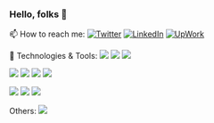 ### Hello, folks 👋

📫 How to reach me:
  [![Twitter][1.2]][1]
  [![LinkedIn][2.2]][2]
  [![UpWork][3.2]][3]
  
  
🔧 Technologies & Tools:
![](https://img.shields.io/badge/OS-Windows%20|%20Linux-informational?style=flat&logo=Linux&logoColor=white&color=0A66C2)
![](https://img.shields.io/badge/Editor-Visual%20Studio%20Code-informational?style=flat&logo=Visual%20Studio%20Code&logoColor=white&color=0A66C2)
![](https://img.shields.io/badge/Browser-Firefox-informational?style=flat&logo=Firefox&logoColor=white&color=0A66C2)

![](https://img.shields.io/badge/Code-JavaScript-informational?style=flat&logo=javascript&logoColor=white&color=0A66C2)
![](https://img.shields.io/badge/Code-TypeScript-informational?style=flat&logo=typescript&logoColor=white&color=0A66C2)
![](https://img.shields.io/badge/Code-Python-informational?style=flat&logo=python&logoColor=white&color=0A66C2)
![](https://img.shields.io/badge/Code-PHP-informational?style=flat&logo=Javascript&logoColor=white&color=0A66C2)

![](https://img.shields.io/badge/FW-React-informational?style=flat&logo=react&logoColor=white&color=0A66C2)
![](https://img.shields.io/badge/FW-express-informational?style=flat&logo=Express&logoColor=white&color=0A66C2)
![](https://img.shields.io/badge/cloud-Digitalocean-informational?style=flat&logo=Digitalocean&logoColor=white&color=0A66C2)


Others:
![](https://img.shields.io/github/followers/karimGeh)

[1.2]: https://img.shields.io/badge/Twitter-@karimGeh?style=flat&logo=Twitter&logoColor=white&color=1D9BF0
[2.2]: https://img.shields.io/badge/LinkedIn-Karim%20G.?style=flat&logo=LinkedIn&logoColor=white&color=0A66C2
[3.2]: https://img.shields.io/badge/UpWork-Karim%20G.?style=flat&logo=Upwork&logoColor=white&color=14A800

[1]: https://twitter.com/karimGeh
[2]: https://www.linkedin.com/in/karim-gehad/
[3]: https://www.upwork.com/freelancers/~0139e8dbc9c723a93a
<!--
**karimGeh/karimGeh** is a ✨ _special_ ✨ repository because its `README.md` (this file) appears on your GitHub profile.

Here are some ideas to get you started:

- 🔭 I’m currently working on ...
- 🌱 I’m currently learning ...
- 👯 I’m looking to collaborate on ...
- 🤔 I’m looking for help with ...
- 💬 Ask me about ...
- 📫 How to reach me: ...
- 😄 Pronouns: ...
- ⚡ Fun fact: ...
-->
